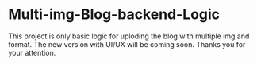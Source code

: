 # Multi-img-Blog-backend-Logic
This project is only basic logic for uploding the blog with multiple img and format. The new version with UI/UX will be coming soon. Thanks you for your attention.
